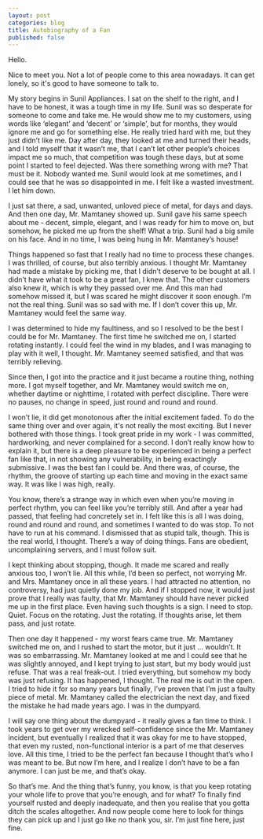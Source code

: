 ```yaml
---
layout: post
categories: blog
title: Autobiography of a Fan
published: false
---
```

Hello. 

Nice to meet you. Not a lot of people come to this area nowadays. It can get lonely, so it's good to have someone to talk to. 

My story begins in Sunil Appliances. I sat on the shelf to the right, and I have to be honest, it was a tough time in my life. Sunil was so desperate for someone to come and take me. He would show me to my customers, using words like ‘elegant’ and ‘decent’ or ‘simple’, but for months, they would ignore me and go for something else. He really tried hard with me, but they just didn’t like me. Day after day, they looked at me and turned their heads, and I told myself that it wasn’t me, that I can’t let other people’s choices impact me so much, that competition was tough these days, but at some point I started to feel dejected. Was there something wrong with me? That must be it. Nobody wanted me. Sunil would look at me sometimes, and I could see that he was so disappointed in me. I felt like a wasted investment. I let him down. 

I just sat there, a sad, unwanted, unloved piece of metal, for days and days. And then one day, Mr. Mamtaney showed up. Sunil gave his same speech about me - decent, simple, elegant, and I was ready for him to move on, but somehow, he picked me up from the shelf! What a trip. Sunil had a big smile on his face. And in no time, I was being hung in Mr. Mamtaney’s house!

Things happened so fast that I really had no time to process these changes. I was thrilled, of course, but also terribly anxious. I thought Mr. Mamtaney had made a mistake by picking me, that I didn’t deserve to be bought at all. I didn’t have what it took to be a great fan, I knew that. The other customers also knew it, which is why they passed over me. And this man had somehow missed it, but I was scared he might discover it soon enough. I’m not the real thing. Sunil was so sad with me. If I don’t cover this up, Mr. Mamtaney would feel the same way. 

I was determined to hide my faultiness, and so I resolved to be the best I could be for Mr. Mamtaney. The first time he switched me on, I started rotating instantly. I could feel the wind in my blades, and I was managing to play with it well, I thought. Mr. Mamtaney seemed satisfied, and that was terribly relieving.

Since then, I got into the practice and it just became a routine thing, nothing more. I got myself together, and Mr. Mamtaney would switch me on, whether daytime or nighttime, I rotated with perfect discipline. There were no pauses, no change in speed, just round and round and round. 

I won’t lie, it did get monotonous after the initial excitement faded. To do the same thing over and over again, it's not really the most exciting. But I never bothered with those things. I took great pride in my work - I was committed, hardworking, and never complained for a second. I don’t really know how to explain it, but there is a deep pleasure to be experienced in being a perfect fan like that, in not showing any vulnerability, in being exactingly submissive. I was the best fan I could be. And there was, of course, the rhythm, the groove of starting up each time and moving in the exact same way. It was like I was high, really. 

You know, there’s a strange way in which even when you’re moving in perfect rhythm, you can feel like you’re terribly still. And after a year had passed, that feeling had concretely set in. I felt like this is all I was doing, round and round and round, and sometimes I wanted to do was stop. To not have to run at his command. I dismissed that as stupid talk, though. This is the real world, I thought. There’s a way of doing things. Fans are obedient, uncomplaining servers, and I must follow suit. 

I kept thinking about stopping, though. It made me scared and really anxious too, I won’t lie. All this while, I’d been so perfect, not worrying Mr. and Mrs. Mamtaney once in all these years. I had attracted no attention, no controversy, had just quietly done my job. And if I stopped now, it would just prove that I really was faulty, that Mr. Mamtaney should have never picked me up in the first place. Even having such thoughts is a sign. I need to stop. Quiet. Focus on the rotating. Just the rotating. If thoughts arise, let them pass, and just rotate. 

Then one day it happened - my worst fears came true. Mr. Mamtaney switched me on, and I rushed to start the motor, but it just … wouldn’t. It was so embarrassing. Mr. Mamtaney looked at me and I could see that he was slightly annoyed, and I kept trying to just start, but my body would just refuse. That was a real freak-out. I tried everything, but somehow my body was just refusing. It has happened, I thought. The real me is out in the open. I tried to hide it for so many years but finally, I’ve proven that I’m just a faulty piece of metal. Mr. Mamtaney called the electrician the next day, and fixed the mistake he had made years ago. I was in the dumpyard. 

I will say one thing about the dumpyard - it really gives a fan time to think. I took years to get over my wrecked self-confidence since the Mr. Mamtaney incident, but eventually I realized that it was okay for me to have stopped, that even my rusted, non-functional interior is a part of me that deserves love. All this time, I tried to be the perfect fan because I thought that’s who I was meant to be. But now I’m here, and I realize I don’t have to be a fan anymore. I can just be me, and that’s okay. 

So that’s me. And the thing that’s funny, you know, is that you keep rotating your whole life to prove that you’re enough, and for what? To finally find yourself rusted and deeply inadequate, and then you realise that you gotta ditch the scales altogether. And now people come here to look for things they can pick up and I just go like no thank you, sir. I’m just fine here, just fine.
